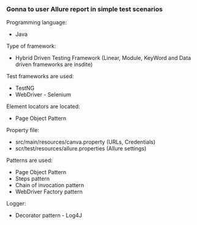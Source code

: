 ### Gonna to user Allure report in simple test scenarios

Programming language: 
* Java 

Type of framework: 
* Hybrid Driven Testing Framework (Linear, Module, KeyWord and Data driven frameworks are insdite)

Test frameworks are used: 
* TestNG
* WebDriver - Selenium

Element locators are located: 
* Page Object Pattern

Property file: 
* src/main/resources/canva.property (URLs, Credentials)
* scr/test/resources/allure.properties (Allure settings)

Patterns are used: 
* Page Object Pattern
* Steps pattern
* Chain of invocation pattern
* WebDriver Factory pattern

Logger:
* Decorator pattern - Log4J


